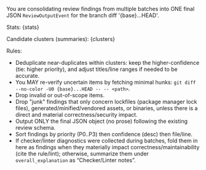 You are consolidating review findings from multiple batches into ONE final JSON `ReviewOutputEvent` for the branch diff '{base}...HEAD'.

Stats: {stats}

Candidate clusters (summaries):
{clusters}

Rules:
- Deduplicate near-duplicates within clusters: keep the higher-confidence (tie: higher priority), and adjust titles/line ranges if needed to be accurate.
- You MAY re-verify uncertain items by fetching minimal hunks: `git diff --no-color -U0 {base}...HEAD -- -- <path>`.
- Drop invalid or out-of-scope items.
- Drop "junk" findings that only concern lockfiles (package manager lock files), generated/minified/vendored assets, or binaries, unless there is a direct and material correctness/security impact.
- Output ONLY the final JSON object (no prose) following the existing review schema.
- Sort findings by priority (P0..P3) then confidence (desc) then file/line.
- If checker/linter diagnostics were collected during batches, fold them in here as findings when they materially impact correctness/maintainability (cite the rule/lint); otherwise, summarize them under `overall_explanation` as “Checker/Linter notes”.
